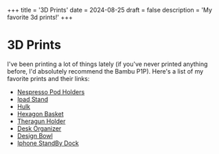 +++
title = '3D Prints'
date = 2024-08-25
draft = false
description = 'My favorite 3d prints!'
+++

# 3D Prints

I've been printing a lot of things lately (if you've never printed anything before, I'd absolutely recommend the Bambu P1P). Here's a list of my favorite prints and their links:

- [Nespresso Pod Holders](https://www.thingiverse.com/thing:205728)
- [Ipad Stand](https://www.printables.com/model/163278-ipad-stand-modern-curved-design-ipad-halter)
- [Hulk](https://www.thingiverse.com/thing:2144718)
- [Hexagon Basket](https://www.printables.com/model/891382-hexagon-pattern-basket-no2-small-size/comments)
- [Theragun Holder](https://www.thingiverse.com/thing:4977193)  
- [Desk Organizer](https://makerworld.com/en/models/613287?from=recommend#profileId-536584)
- [Design Bowl](https://makerworld.com/en/models/607018#profileId-529940)
- [Iphone StandBy Dock](https://makerworld.com/en/models/615378#profileId-544609)